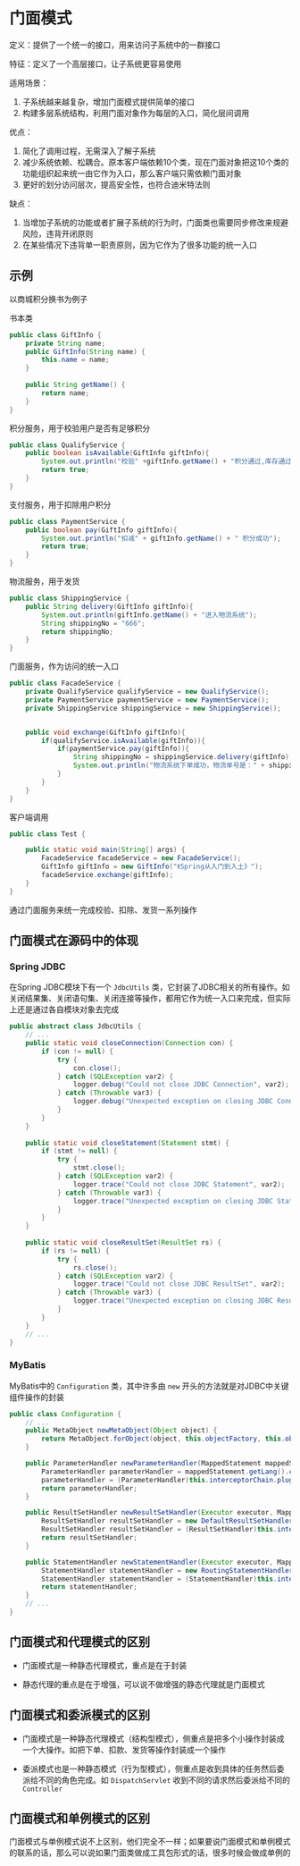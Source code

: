 # 门面模式

定义：提供了一个统一的接口，用来访问子系统中的一群接口

特征：定义了一个高层接口，让子系统更容易使用

适用场景：

1. 子系统越来越复杂，增加门面模式提供简单的接口
2. 构建多层系统结构，利用门面对象作为每层的入口，简化层间调用

优点：

1. 简化了调用过程，无需深入了解子系统
2. 减少系统依赖、松耦合。原本客户端依赖10个类，现在门面对象把这10个类的功能组织起来统一由它作为入口，那么客户端只需依赖门面对象
3. 更好的划分访问层次，提高安全性，也符合迪米特法则

缺点：

1. 当增加子系统的功能或者扩展子系统的行为时，门面类也需要同步修改来规避风险，违背开闭原则
2. 在某些情况下违背单一职责原则，因为它作为了很多功能的统一入口



## 示例

以商城积分换书为例子

书本类

```java
public class GiftInfo {
    private String name;
    public GiftInfo(String name) {
        this.name = name;
    }
    
    public String getName() {
        return name;
    }
}
```



积分服务，用于校验用户是否有足够积分

```java
public class QualifyService {
    public boolean isAvailable(GiftInfo giftInfo){
        System.out.println("校验" +giftInfo.getName() + "积分通过,库存通过。");
        return true;
    }
}
```



支付服务，用于扣除用户积分

```java
public class PaymentService {
    public boolean pay(GiftInfo giftInfo){
        System.out.println("扣减" + giftInfo.getName() + " 积分成功");
        return true;
    }
}
```



物流服务，用于发货

```java
public class ShippingService {
    public String delivery(GiftInfo giftInfo){
        System.out.println(giftInfo.getName() + "进入物流系统");
        String shippingNo = "666";
        return shippingNo;
    }
}
```



门面服务，作为访问的统一入口

```java
public class FacadeService {
    private QualifyService qualifyService = new QualifyService();
    private PaymentService paymentService = new PaymentService();
    private ShippingService shippingService = new ShippingService();


    public void exchange(GiftInfo giftInfo){
        if(qualifyService.isAvailable(giftInfo)){
            if(paymentService.pay(giftInfo)){
                String shippingNo = shippingService.delivery(giftInfo);
                System.out.println("物流系统下单成功，物流单号是：" + shippingNo);
            }
        }
    }
}
```



客户端调用

```java
public class Test {

    public static void main(String[] args) {
        FacadeService facadeService = new FacadeService();
        GiftInfo giftInfo = new GiftInfo("《Spring从入门到入土》");
        facadeService.exchange(giftInfo);
    }
}
```

通过门面服务来统一完成校验、扣除、发货一系列操作



## 门面模式在源码中的体现

### Spring JDBC

在Spring JDBC模块下有一个 `JdbcUtils` 类，它封装了JDBC相关的所有操作。如关闭结果集、关闭语句集、关闭连接等操作，都用它作为统一入口来完成，但实际上还是通过各自模块对象去完成

```java
public abstract class JdbcUtils {
	// ...
    public static void closeConnection(Connection con) {
        if (con != null) {
            try {
                con.close();
            } catch (SQLException var2) {
                logger.debug("Could not close JDBC Connection", var2);
            } catch (Throwable var3) {
                logger.debug("Unexpected exception on closing JDBC Connection", var3);
            }
        }
    }
    
    public static void closeStatement(Statement stmt) {
        if (stmt != null) {
            try {
                stmt.close();
            } catch (SQLException var2) {
                logger.trace("Could not close JDBC Statement", var2);
            } catch (Throwable var3) {
                logger.trace("Unexpected exception on closing JDBC Statement", var3);
            }
        }
    }
    
    public static void closeResultSet(ResultSet rs) {
        if (rs != null) {
            try {
                rs.close();
            } catch (SQLException var2) {
                logger.trace("Could not close JDBC ResultSet", var2);
            } catch (Throwable var3) {
                logger.trace("Unexpected exception on closing JDBC ResultSet", var3);
            }
        }
    }
    // ...
}
```



### MyBatis

MyBatis中的 `Configuration` 类，其中许多由 `new` 开头的方法就是对JDBC中关键组件操作的封装

```java
public class Configuration {
 	// ...
    public MetaObject newMetaObject(Object object) {
        return MetaObject.forObject(object, this.objectFactory, this.objectWrapperFactory, this.reflectorFactory);
    }

    public ParameterHandler newParameterHandler(MappedStatement mappedStatement, Object parameterObject, BoundSql boundSql) {
        ParameterHandler parameterHandler = mappedStatement.getLang().createParameterHandler(mappedStatement, parameterObject, boundSql);
        parameterHandler = (ParameterHandler)this.interceptorChain.pluginAll(parameterHandler);
        return parameterHandler;
    }

    public ResultSetHandler newResultSetHandler(Executor executor, MappedStatement mappedStatement, RowBounds rowBounds, ParameterHandler parameterHandler, ResultHandler resultHandler, BoundSql boundSql) {
        ResultSetHandler resultSetHandler = new DefaultResultSetHandler(executor, mappedStatement, parameterHandler, resultHandler, boundSql, rowBounds);
        ResultSetHandler resultSetHandler = (ResultSetHandler)this.interceptorChain.pluginAll(resultSetHandler);
        return resultSetHandler;
    }

    public StatementHandler newStatementHandler(Executor executor, MappedStatement mappedStatement, Object parameterObject, RowBounds rowBounds, ResultHandler resultHandler, BoundSql boundSql) {
        StatementHandler statementHandler = new RoutingStatementHandler(executor, mappedStatement, parameterObject, rowBounds, resultHandler, boundSql);
        StatementHandler statementHandler = (StatementHandler)this.interceptorChain.pluginAll(statementHandler);
        return statementHandler;
    }
    // ...
}
```



## 门面模式和代理模式的区别

- 门面模式是一种静态代理模式，重点是在于封装

- 静态代理的重点是在于增强，可以说不做增强的静态代理就是门面模式



## 门面模式和委派模式的区别

- 门面模式是一种静态代理模式（结构型模式），侧重点是把多个小操作封装成一个大操作。如把下单、扣款、发货等操作封装成一个操作

- 委派模式也是一种静态模式（行为型模式），侧重点是收到具体的任务然后委派给不同的角色完成。如 `DispatchServlet` 收到不同的请求然后委派给不同的 `Controller`



## 门面模式和单例模式的区别

门面模式与单例模式说不上区别，他们完全不一样；如果要说门面模式和单例模式的联系的话，那么可以说如果门面类做成工具包形式的话，很多时候会做成单例的
